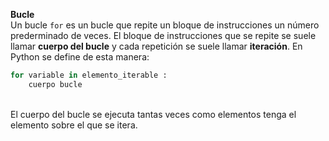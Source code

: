 **Bucle**<br>
Un bucle `for` es un bucle que repite un bloque de instrucciones un número prederminado de veces. El bloque de instrucciones que se repite se suele llamar **cuerpo del bucle** y cada repetición se suele llamar **iteración**. En Python se define de esta manera:<br>

``` python
for variable in elemento_iterable :
    cuerpo bucle
```
<br>
El cuerpo del bucle se ejecuta tantas veces como elementos tenga el elemento sobre el que se itera.